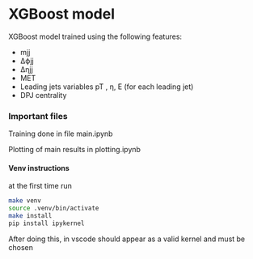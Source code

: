 # XGBoost model

XGBoost model trained using the following features:
- mjj
- ∆ϕjj
- ∆ηjj 
- MET 
- Leading jets variables pT , η, E (for each leading jet)
- DPJ centrality

### Important files
Training done in file main.ipynb

Plotting of main results in plotting.ipynb

#### Venv instructions

at the first time run 

```bash
make venv
source .venv/bin/activate
make install
pip install ipykernel

```

After doing this, in vscode should appear as a valid kernel and must be chosen


